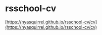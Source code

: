 # rsschool-cv
[https://nyasquirrel.github.io/rsschool-cv/cv](https://nyasquirrel.github.io/rsschool-cv/cv)